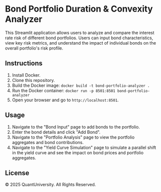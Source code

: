
# Bond Portfolio Duration & Convexity Analyzer

This Streamlit application allows users to analyze and compare the interest rate risk of different bond portfolios. 
Users can input bond characteristics, view key risk metrics, and understand the impact of individual bonds on the overall portfolio's risk profile.

## Instructions

1.  Install Docker.
2.  Clone this repository.
3.  Build the Docker image: `docker build -t bond-portfolio-analyzer .`
4.  Run the Docker container: `docker run -p 8501:8501 bond-portfolio-analyzer`
5.  Open your browser and go to `http://localhost:8501`.

## Usage

1.  Navigate to the "Bond Input" page to add bonds to the portfolio.
2.  Enter the bond details and click "Add Bond".
3.  Navigate to the "Portfolio Analysis" page to view the portfolio aggregates and bond contributions.
4.  Navigate to the "Yield Curve Simulation" page to simulate a parallel shift in the yield curve and see the impact on bond prices and portfolio aggregates.

## License

© 2025 QuantUniversity. All Rights Reserved.
